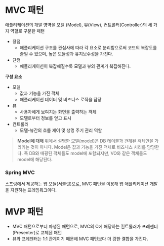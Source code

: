 # MVC 패턴

애플리케이션의 개발 영역을 모델 (Model), 뷰(View), 컨트롤러(Controller)의 세 가지 역할로 구분한 패턴

- 장점
    - 애플리케이션 구조를 관심사에 따라 각 요소로 분리함으로써 코드의 복잡도를 줄일 수 있으며, 높은 모듈성과 유지보수성을 가진다.
- 단점
    - 애플리케이션이 복잡해질수록 모델과 뷰의 관계가 복잡해진다.

**구성 요소**
- 모델
    - 값과 기능을 가진 객체
    - 애플리케이션 데이터 및 비즈니스 로직을 담당
- 뷰
    - 사용자에게 보여지는 화면을 출력하는 객체
    - 모델로부터 정보를 얻고 표시
- 컨트롤러
    - 모델-뷰간의 흐름 제어 및 생명 주기 관리 역할

> **Model에 대해**
> 위에서 설명한 모델(model)은 DB 테이블과 관계된 객체만을 가리키는 것이 아니다. Model은 값과 기능을 가진 객체로 비즈니스 처리를 담당한다. 즉 DB와 매핑된 객체들도 model에 포함되지만, VO와 같은 객체들도 model에 해당된다.

### Spring MVC

스프링에서 제공하는 웹 모듈(서블릿)으로, MVC 패턴을 이용해 웹 애플리케이션 개발을 지원하는 프레임워크이다.

# MVP 패턴

- MVC 패턴으로부터 파생된 패턴으로, MVC의 C에 해당하는 컨트롤러가 프레젠터(Presenter)로 교체된 패턴
- 뷰와 프레젠터는 1:1 관계이기 때문에 MVC 패턴보다 더 강한 결합을 가진다.
